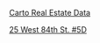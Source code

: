 [Carto Real Estate Data](https://carto.com/blog/real-estate-market-analysis-data/)

[25 West 84th St. #5D](https://streeteasy.com/building/25-west-84-street-new_york/5d)
